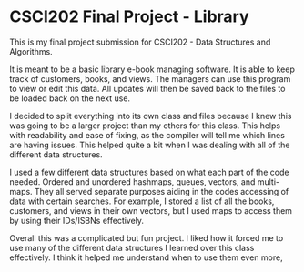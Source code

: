 # CSCI202 Final Project - Library

This is my final project submission for CSCI202 - Data Structures and Algorithms.

It is meant to be a basic library e-book managing software. It is able to keep track of customers, books, and views. The managers can use this program to view or edit this data. All updates will then be saved back to the files to be loaded back on the next use.

I decided to split everything into its own class and files because I knew this was going to be a larger project than my others for this class. This helps with readability and ease of fixing, as the compiler will tell me which lines are having issues. This helped quite a bit when I was dealing with all of the different data structures.

I used a few different data structures based on what each part of the code needed. Ordered and unordered hashmaps, queues, vectors, and multi-maps. They all served separate purposes aiding in the codes accessing of data with certain searches. For example, I stored a list of all the books, customers, and views in their own vectors, but I used maps to access them by using their IDs/ISBNs effectively.

Overall this was a complicated but fun project. I liked how it forced me to use many of the different data structures I learned over this class effectively. I think it helped me understand when to use them even more,
